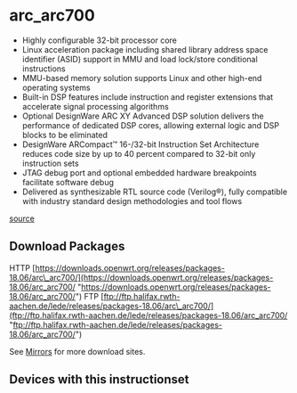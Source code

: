 # arc\_arc700

- Highly configurable 32-bit processor core
- Linux acceleration package including shared library address space identifier (ASID) support in MMU and load lock/store conditional instructions
- MMU-based memory solution supports Linux and other high-end operating systems
- Built-in DSP features include instruction and register extensions that accelerate signal processing algorithms
- Optional DesignWare ARC XY Advanced DSP solution delivers the performance of dedicated DSP cores, allowing external logic and DSP blocks to be eliminated
- DesignWare ARCompact™ 16-/32-bit Instruction Set Architecture reduces code size by up to 40 percent compared to 32-bit only instruction sets
- JTAG debug port and optional embedded hardware breakpoints facilitate software debug
- Delivered as synthesizable RTL source code (Verilog®), fully compatible with industry standard design methodologies and tool flows

[source](https://www.synopsys.com/dw/ipdir.php?ds=arc_770d "https://www.synopsys.com/dw/ipdir.php?ds=arc_770d")

## Download Packages

HTTP [https://downloads.openwrt.org/releases/packages-18.06/arc\_arc700/](https://downloads.openwrt.org/releases/packages-18.06/arc_arc700/ "https://downloads.openwrt.org/releases/packages-18.06/arc_arc700/") FTP [ftp://ftp.halifax.rwth-aachen.de/lede/releases/packages-18.06/arc\_arc700/](ftp://ftp.halifax.rwth-aachen.de/lede/releases/packages-18.06/arc_arc700/ "ftp://ftp.halifax.rwth-aachen.de/lede/releases/packages-18.06/arc_arc700/")

See [Mirrors](/downloads#mirrors "downloads") for more download sites.

## Devices with this instructionset
